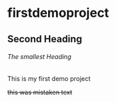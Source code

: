 # firstdemoproject

## Second Heading

###### The smallest Heading
This is my first demo project

~~this was mistaken text~~
